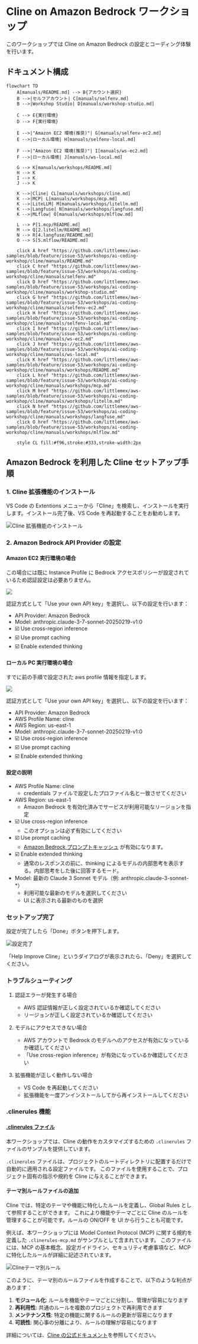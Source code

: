 # Cline on Amazon Bedrock ワークショップ

このワークショップでは Cline on Amazon Bedrock の設定とコーディング体験を行います。

## ドキュメント構成

```mermaid
flowchart TD
    A[manuals/README.md] --> B{アカウント選択}
    B -->|セルフアカウント| C[manuals/selfenv.md]
    B -->|Workshop Studio| D[manuals/workshop-studio.md]
    
    C --> E{実行環境}
    D --> F{実行環境}
    
    E -->|"Amazon EC2 環境(推奨)"| G[manuals/selfenv-ec2.md]
    E -->|ローカル環境| H[manuals/selfenv-local.md]
    
    F -->|"Amazon EC2 環境(推奨)"| I[manuals/ws-ec2.md]
    F -->|ローカル環境| J[manuals/ws-local.md]
    
    G --> K[manuals/workshops/README.md]
    H --> K
    I --> K
    J --> K
    
    K -->|Cline| CL[manuals/workshops/cline.md]
    K -->|MCP| L[manuals/workshops/mcp.md]
    K -->|LiteLLM| M[manuals/workshops/litellm.md]
    K -->|Langfuse| N[manuals/workshops/langfuse.md]
    K -->|MLflow| O[manuals/workshops/mlflow.md]
    
    L --> P[1.mcp/README.md]
    M --> Q[2.litellm/README.md]
    N --> R[4.langfuse/README.md]
    O --> S[5.mlflow/README.md]

    click A href "https://github.com/littlemex/aws-samples/blob/feature/issue-53/workshops/ai-coding-workshop/cline/manuals/README.md"
    click C href "https://github.com/littlemex/aws-samples/blob/feature/issue-53/workshops/ai-coding-workshop/cline/manuals/selfenv.md"
    click D href "https://github.com/littlemex/aws-samples/blob/feature/issue-53/workshops/ai-coding-workshop/cline/manuals/workshop-studio.md"
    click G href "https://github.com/littlemex/aws-samples/blob/feature/issue-53/workshops/ai-coding-workshop/cline/manuals/selfenv-ec2.md"
    click H href "https://github.com/littlemex/aws-samples/blob/feature/issue-53/workshops/ai-coding-workshop/cline/manuals/selfenv-local.md"
    click I href "https://github.com/littlemex/aws-samples/blob/feature/issue-53/workshops/ai-coding-workshop/cline/manuals/ws-ec2.md"
    click J href "https://github.com/littlemex/aws-samples/blob/feature/issue-53/workshops/ai-coding-workshop/cline/manuals/ws-local.md"
    click K href "https://github.com/littlemex/aws-samples/blob/feature/issue-53/workshops/ai-coding-workshop/cline/manuals/workshops/README.md"
    click L href "https://github.com/littlemex/aws-samples/blob/feature/issue-53/workshops/ai-coding-workshop/cline/manuals/workshops/mcp.md"
    click M href "https://github.com/littlemex/aws-samples/blob/feature/issue-53/workshops/ai-coding-workshop/cline/manuals/workshops/litellm.md"
    click N href "https://github.com/littlemex/aws-samples/blob/feature/issue-53/workshops/ai-coding-workshop/cline/manuals/workshops/langfuse.md"
    click O href "https://github.com/littlemex/aws-samples/blob/feature/issue-53/workshops/ai-coding-workshop/cline/manuals/workshops/mlflow.md"

    style CL fill:#f96,stroke:#333,stroke-width:2px
```

## Amazon Bedrock を利用した Cline セットアップ手順

### 1. Cline 拡張機能のインストール

VS Code の Extentions メニューから「Cline」を検索し、インストールを実行します。インストール完了後、VS Code を再起動することをお勧めします。

![Cline 拡張機能のインストール](../images/cline-setup.png)

### 2. Amazon Bedrock API Provider の設定

#### Amazon EC2 実行環境の場合

この場合には既に Instance Profile に Bedrock アクセスポリシーが設定されているため認証設定は必要ありません。

![](../images/cline-setup-ec2-1.png)

認証方式として「Use your own API key」を選択し、以下の設定を行います：
- API Provider: Amazon Bedrock
- Model: anthropic.claude-3-7-sonnet-20250219-v1:0
- ☑️ Use cross-region inference
- ☑️ Use prompt caching
- ☑️ Enable extended thinking

#### ローカル PC 実行環境の場合

すでに前の手順で設定された aws profile 情報を指定します。

![](../images/cline-setup-local-1.png)

認証方式として「Use your own API key」を選択し、以下の設定を行います：
- API Provider: Amazon Bedrock
- AWS Profile Name: cline
- AWS Region: us-east-1
- Model: anthropic.claude-3-7-sonnet-20250219-v1:0
- ☑️ Use cross-region inference
- ☑️ Use prompt caching
- ☑️ Enable extended thinking

#### 設定の説明

- AWS Profile Name: cline
  - credentials ファイルで設定したプロファイル名と一致させてください
- AWS Region: us-east-1
  - Amazon Bedrock を有効化済みでサービスが利用可能なリージョンを指定
- ☑️ Use cross-region inference
  - このオプションは必ず有効にしてください
- ☑️ Use prompt caching
  - [Amazon Bedrock プロンプトキャッシュ](https://aws.amazon.com/jp/bedrock/prompt-caching/) が有効になります。
- ☑️ Enable extended thinking
  - 通常のレスポンスの前に、thinking によるモデルの内部思考を表示する。内部思考をした後に回答するモード。
- Model: 最新の Claude 3 Sonnet モデル（例: anthropic.claude-3-sonnet-*）
  - 利用可能な最新のモデルを選択してください
  - UI に表示される最新のものを選択

### セットアップ完了

設定が完了したら「Done」ボタンを押下します。

![設定完了](../images/cline-setup-finish.png)

「Help Improve Cline」というダイアログが表示されたら、「Deny」を選択してください。

### トラブルシューティング

1. 認証エラーが発生する場合
   - AWS 認証情報が正しく設定されているか確認してください
   - リージョンが正しく設定されているか確認してください

2. モデルにアクセスできない場合
   - AWS アカウントで Bedrock のモデルへのアクセスが有効になっているか確認してください
   - 「Use cross-region inference」が有効になっているか確認してください

3. 拡張機能が正しく動作しない場合
   - VS Code を再起動してください
   - 拡張機能を一度アンインストールしてから再インストールしてください

### .clinerules 機能

#### [.clinerules ファイル](https://docs.cline.bot/improving-your-prompting-skills/prompting)

本ワークショップでは、Cline の動作をカスタマイズするための `.clinerules` ファイルのサンプルを提供しています。

`.clinerules` ファイルは、プロジェクトのルートディレクトリに配置するだけで自動的に適用される設定ファイルです。
このファイルを使用することで、プロジェクト固有の指示や規約を Cline に与えることができます。

#### テーマ別ルールファイルの追加

Cline では、特定のテーマや機能に特化したルールを定義し、Global Rules として参照することができます。
これにより機能やテーマごとに Cline のルールを管理することが可能です。ルールの ON/OFF を UI から行うことも可能です。

例えば、本ワークショップには Model Context Protocol (MCP) に関する規約を定義した `.clinerules-mcp.md` がサンプルとして含まれています。
このファイルには、MCP の基本概念、設定ガイドライン、セキュリティ考慮事項など、MCP に特化したルールが詳細に記述されています。

![Clineテーマ別ルール](../images/cline-mcprule.png)

このように、テーマ別のルールファイルを作成することで、以下のような利点があります：

1. **モジュール化**: ルールを機能やテーマごとに分割し、管理が容易になります
2. **再利用性**: 共通のルールを複数のプロジェクトで再利用できます
3. **メンテナンス性**: 特定の機能に関するルールの更新が容易になります
4. **可読性**: 関心事の分離により、ルールの理解が容易になります

詳細については、[Cline の公式ドキュメント](https://docs.cline.bot/improving-your-prompting-skills/prompting)を参照してください。